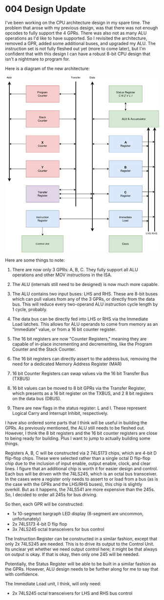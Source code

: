# 004 Design Update

I've been working on the CPU architecture design in my spare time. The problem that arose with my previous design, was that there was not enough opcodes to fully support the 4 GPRs. There was also not as many ALU operations as I'd like to have supported. So I revisited the architecture, removed a GPR, added some additional buses, and upgraded my ALU. The instruction set is not fully fleshed out yet (more to come later), but I'm confident that with this design I can have a robust 8-bit CPU design that isn't a nightmare to program for.

Here is a diagram of the new architecture:

![New CPU Architecture](../docs/cpu_architecture.png)

Here are some things to note:

1. There are now only 3 GPRs: A, B, C. They fully support all ALU operations and other MOV instructions in the ISA.

2. The ALU (internals still need to be designed) is now much more capable.

3. The ALU contains two input buses: LHS and RHS. These are 8-bit buses which can pull values from any of the 3 GPRs, or directly from the data bus. This will reduce every two-operand ALU instruction cycle length by 1 cycle, probably.

4. The data bus can be directly fed into LHS or RHS via the Immediate Load latches. This allows for ALU operands to come from memory as an "Immediate" value, or from a 16 bit counter register.

5. The 16 bit registers are now "Counter Registers," meaning they are capable of in-place incrementing and decrementing, like the Program Counter and the Stack Counter.

6. The 16 bit registers can directly assert to the address bus, removing the need for a dedicated Memory Address Register (MAR)

7. 16 bit Counter Registers can swap values via the 16 bit Transfer Bus (TXBUS)

8. 16 bit values can be moved to 8 bit GPRs via the Transfer Register, which presents as a 16 bit register on the TXBUS, and 2 8 bit registers on the data bus (DBUS).

9. There are new flags in the status register: L and I. These represent Logical Carry and Interrupt Inhibit, respectively.

I have also ordered some parts that I think will be useful in building the GPRs. As previously mentioned, the ALU still needs to be fleshed out. However, I think the 8 bit registers and the 16 bit counter registers are close to being ready for building. Plus I want to jump to actually building some things.

Registers A, B, C will be constructed via 2 74LS173 chips, which are 4-bit D flip-flop chips. These were selected rather than a single octal D flip-flop chip due to the inclusion of input enable, output enable, clock, and clear lines. I figure that an additional chip is worth it for easier design and control. Each bus will be driven with the 74LS245, which is an octal bus transceiver. In the cases were a register only needs to assert to or load from a bus (as is the case with the GPRs and the LHS/RHS buses), this chip is slightly overkill. But as it happens, the 74LS541 are more expensive than the 245s. So, I decided to order all 245s for bus driving.

So then, each GPR will be constructed:

- 1x 10-segment bargraph LED display (8-segment are uncommon, unfortunately)
- 2x 74LS173 4-bit D flip flop
- 3x 74LS245 octal transceivers for bus control

The Instruction Register can be constructed in a similar fashion, except that only 2x 74LS245 are needed. This is to drive its output to the Control Unit. Its unclear yet whether we need output control here; it might be that always on output is okay. If that is okay, then only one 245 will be needed.

Potentially, the Status Register will be able to be built in a similar fashion as the GPRs. However, ALU design needs to be further along for me to say that with confidence.

The Immediate Load unit, I think, will only need:

- 2x 74LS245 octal transceivers for LHS and RHS bus control
